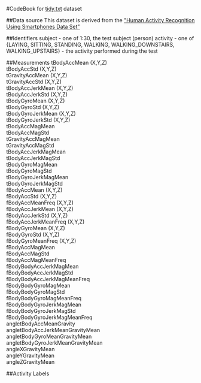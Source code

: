 #CodeBook for [tidy.txt](https://github.com/idolustig/school/tree/master/02_DataScience/03_GettingData/tidy.txt) dataset  

##Data source
This dataset is derived from the ["Human Activity Recognition Using Smartphones Data Set"](http://archive.ics.uci.edu/ml/datasets/Human+Activity+Recognition+Using+Smartphones)

##Identifiers
subject  - one of 1:30, the test subject (person)
activity - one of {LAYING, SITTING, STANDING, WALKING, WALKING_DOWNSTAIRS, WALKING_UPSTAIRS} - the activity performed during the test   
 
##Measurements
tBodyAccMean (X,Y,Z)  
tBodyAccStd (X,Y,Z)  
tGravityAccMean (X,Y,Z)  
tGravityAccStd (X,Y,Z)  
tBodyAccJerkMean (X,Y,Z)  
tBodyAccJerkStd (X,Y,Z)  
tBodyGyroMean (X,Y,Z)  
tBodyGyroStd (X,Y,Z)  
tBodyGyroJerkMean (X,Y,Z)  
tBodyGyroJerkStd (X,Y,Z)  
tBodyAccMagMean  
tBodyAccMagStd  
tGravityAccMagMean  
tGravityAccMagStd  
tBodyAccJerkMagMean  
tBodyAccJerkMagStd  
tBodyGyroMagMean  
tBodyGyroMagStd  
tBodyGyroJerkMagMean  
tBodyGyroJerkMagStd  
fBodyAccMean (X,Y,Z)  
fBodyAccStd (X,Y,Z)  
fBodyAccMeanFreq (X,Y,Z)  
fBodyAccJerkMean (X,Y,Z)  
fBodyAccJerkStd (X,Y,Z)  
fBodyAccJerkMeanFreq (X,Y,Z)  
fBodyGyroMean (X,Y,Z)  
fBodyGyroStd (X,Y,Z)  
fBodyGyroMeanFreq (X,Y,Z)  
fBodyAccMagMean  
fBodyAccMagStd  
fBodyAccMagMeanFreq  
fBodyBodyAccJerkMagMean  
fBodyBodyAccJerkMagStd  
fBodyBodyAccJerkMagMeanFreq  
fBodyBodyGyroMagMean  
fBodyBodyGyroMagStd  
fBodyBodyGyroMagMeanFreq  
fBodyBodyGyroJerkMagMean  
fBodyBodyGyroJerkMagStd  
fBodyBodyGyroJerkMagMeanFreq  
angletBodyAccMeanGravity  
angletBodyAccJerkMeanGravityMean  
angletBodyGyroMeanGravityMean  
angletBodyGyroJerkMeanGravityMean  
angleXGravityMean  
angleYGravityMean  
angleZGravityMean  

##Activity Labels
